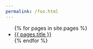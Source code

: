 ```yaml
---
permalink: /foo.html
---
```

<ul>
  {% for pages in site.pages %}
    <li>
      <a href="{{ pages.url }}">{{ pages.title }}</a>
    </li>
  {% endfor %}
</ul>
